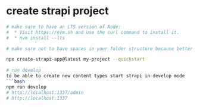 # create strapi project
```bash
# make sure to have an LTS version of Node: 
#  * Visit https://nvm.sh and use the curl command to install it.
#  * nvm install --lts

# make sure not to have spaces in your folder structure because better-sqlite3 fails installing on this.

npx create-strapi-app@latest my-project --quickstart
  
# run develop
to be able to create new content types start strapi in develop mode
```bash
npm run develop
# http://localhost:1337/admin
# http://localhost:1337
```

